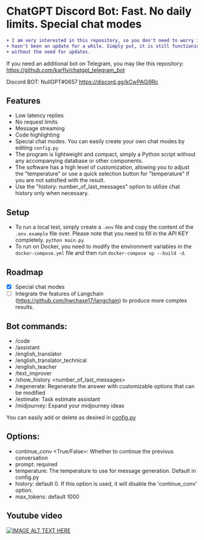 # ChatGPT Discord Bot: **Fast. No daily limits. Special chat modes**

```diff
+ I am very interested in this repository, so you don't need to worry if there
+ hasn't been an update for a while. Simply put, it is still functioning stably
+ without the need for updates.
```

If you need an additional bot on Telegram, you may like this repository: https://github.com/karfly/chatgpt_telegram_bot

Discord BOT: NullGPT#0657 https://discord.gg/kCwPAGj9Rc

## Features

- Low latency replies
- No request limits
- Message streaming
- Code highlighting
- Special chat modes. You can easily create your own chat modes by editing `config.py`
- The program is lightweight and compact, simply a Python script without any accompanying database or other components.
- The software has a high level of customization, allowing you to adjust the "temperature" or use a quick selection button for "temperature" if you are not satisfied with the result.
- Use the "history: number_of_last_messages" option to utilize chat history only when necessary.

## Setup

- To run a local test, simply create a `.env` file and copy the content of the `.env.example` file over. Please note that you need to fill in the API KEY completely. `python main.py`
- To run on Docker, you need to modify the environment variables in the `docker-compose.yml` file and then run `docker-compose up --build -d`.

## Roadmap

- [x] Special chat modes
- [ ] Integrate the features of Langchain (https://github.com/hwchase17/langchain) to produce more complex results.

## Bot commands:

- /code
- /assistant
- /english_translator
- /english_translator_technical
- /english_teacher
- /text_improver
- /show_history <number_of_last_messages>
- /regenerate: Regenerate the answer with customizable options that can be modified
- /estimate: Task estimate assistant
- /midjourney: Expand your midjourney ideas

You can easily add or delete as desired in [config.py](https://github.com/nullmastermind/py-chatgpt-discord-bot/blob/master/config.py)

## Options:

- continue_conv <True/False>: Whether to continue the previous conversation
- prompt: required
- temperature: The temperature to use for message generation. Default in config.py
- history: default 0. If this option is used, it will disable the 'continue_conv' option.
- max_tokens: default 1000

## Youtube video

[![IMAGE ALT TEXT HERE](http://img.youtube.com/vi/ZwSu8f1DKmI/0.jpg)](https://www.youtube.com/watch?v=ZwSu8f1DKmI)
